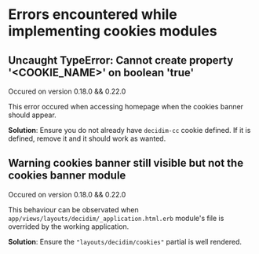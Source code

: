 # Errors encountered while implementing cookies modules


## Uncaught TypeError: Cannot create property '<COOKIE_NAME>' on boolean 'true'
Occured on version 0.18.0 && 0.22.0

This error occured when accessing homepage when the cookies banner should appear. 

__Solution__: Ensure you do not already have `decidim-cc` cookie defined. If it is defined, remove it and it should work as wanted. 

## Warning cookies banner still visible but not the cookies banner module
Occured on version 0.18.0 && 0.22.0

This behaviour can be observated when `app/views/layouts/decidim/_application.html.erb` module's file is overrided by the working application. 

__Solution__: Ensure the `"layouts/decidim/cookies"` partial is well rendered.  
